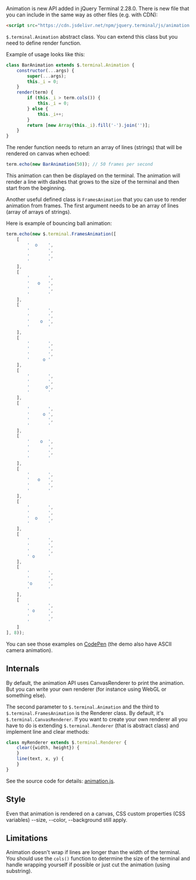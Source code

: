 Animation is new API added in jQuery Terminal 2.28.0. There is new file that you can include in the same way as other files (e.g. with CDN):

```html
<script src="https://cdn.jsdelivr.net/npm/jquery.terminal/js/animation.js"></script>
```

`$.terminal.Animation` abstract class. You can extend this class but you need to define render function.

Example of usage looks like this:

```javascript
class BarAnimation extends $.terminal.Animation {
    constructor(...args) {
        super(...args);
        this._i = 0;
    }
    render(term) {
        if (this._i > term.cols()) {
            this._i = 0;
        } else {
            this._i++;
        }
        return [new Array(this._i).fill('-').join('')];
    }
}
```

The render function needs to return an array of lines (strings) that will be rendered on canvas when echoed:

```javascript
term.echo(new BarAnimation(50)); // 50 frames per second
```

This animation can then be displayed on the terminal. The animation will render a line with dashes that grows to the size of the terminal and then start from the beginning.

Another useful defined class is `FramesAnimation` that you can use to render animation from frames. The first argument needs to be an array of lines (array of arrays of strings).

Here is example of bouncing ball animation:

```javascript
term.echo(new $.terminal.FramesAnimation([
    [
        '  o    ',
        '       ',
        '       ',
        '       '
    ],
    [
        '       ',
        '   o   ',
        '       ',
        '       '
    ],
    [
        '       ',
        '       ',
        '    o  ',
        '       '
    ],
    [
        '       ',
        '       ',
        '       ',
        '     o '
    ],
    [
        '       ',
        '       ',
        '      o',
        '       '
    ],
    [
        '       ',
        '     o ',
        '       ',
        '       '
    ],
    [
        '    o  ',
        '       ',
        '       ',
        '       '
    ],
    [
        '       ',
        '   o   ',
        '       ',
        '       '
    ],
    [
        '       ',
        '       ',
        '  o    ',
        '       '
    ],
    [
        '       ',
        '       ',
        '       ',
        ' o     '
    ],
    [
        '       ',
        '       ',
        'o      ',
        '       '
    ],
    [
        '       ',
        ' o     ',
        '       ',
        '       '
    ]
], 8));
```

You can see those examples on [CodePen](https://codepen.io/jcubic/pen/VweodLO?editors=0010) (the demo also have ASCII camera animation).

## Internals

By default, the animation API uses CanvasRenderer to print the animation. But you can write your own renderer (for instance using WebGL or something else).

The second parameter to `$.terminal.Animation` and the third to `$.terminal.FramesAnimation` is the Renderer class. By default, it's `$.terminal.CanvasRenderer`. If you want to create your own renderer all you have to do is extending `$.terminal.Renderer` (that is abstract class) and implement line and clear methods:

```javascript
class myRenderer extends $.terminal.Renderer {
    clear({width, height}) {
    }
    line(text, x, y) {
    }
}
```

See the source code for details: [animation.js](https://github.com/jcubic/jquery.terminal/blob/master/js/animation.js).

## Style
Even that animation is rendered on a canvas, CSS custom properties (CSS variables) --size, --color, --background still apply.

## Limitations
Animation doesn't wrap if lines are longer than the width of the terminal. You should use the `cols()` function to determine the size of the terminal and handle wrapping yourself if possible or just cut the animation (using substring).